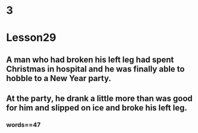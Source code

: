 # 3
# Lesson29
## A man who had broken his left leg had spent Christmas in hospital and he was finally able to hobble to a New Year party.
## At the party, he drank a little more than was good for him and slipped on ice and broke his left leg.
### words==47

